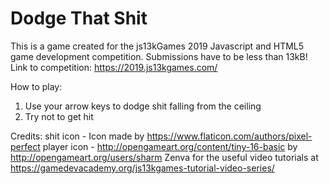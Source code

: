 # Dodge That Shit
This is a game created for the js13kGames 2019 Javascript and HTML5 game development competition. Submissions have to be less than 13kB! Link to competition: https://2019.js13kgames.com/

How to play:
1. Use your arrow keys to dodge shit falling from the ceiling
2. Try not to get hit


Credits:
shit icon - Icon made by https://www.flaticon.com/authors/pixel-perfect
player icon - http://opengameart.org/content/tiny-16-basic by http://opengameart.org/users/sharm
Zenva for the useful video tutorials at https://gamedevacademy.org/js13kgames-tutorial-video-series/
